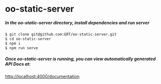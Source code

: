 oo-static-server
======

##### In the _oo-static-server_ directory, install dependencies and run server
 ```sh
 $ git clone git@github.com:GRT/oo-static-server.git
 $ cd oo-static-server
 $ npm i
 $ npm run serve
 ```
##### Once _oo-static-server_ is running, you can view automatically generated API Docs at:
[http://localhost:4000/documentation](http://localhost:4000/documentation)
